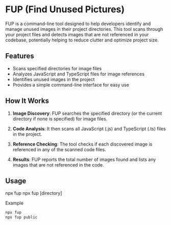 # FUP (Find Unused Pictures)

FUP is a command-line tool designed to help developers identify and manage unused images in their project directories. This tool scans through your project files and detects images that are not referenced in your codebase, potentially helping to reduce clutter and optimize project size.

## Features

- Scans specified directories for image files
- Analyzes JavaScript and TypeScript files for image references
- Identifies unused images in the project
- Provides a simple command-line interface for easy use

## How It Works

1. **Image Discovery**: FUP searches the specified directory (or the current directory if none is specified) for image files.

2. **Code Analysis**: It then scans all JavaScript (.js) and TypeScript (.ts) files in the project.

3. **Reference Checking**: The tool checks if each discovered image is referenced in any of the scanned code files.

4. **Results**: FUP reports the total number of images found and lists any images that are not referenced in the code.

## Usage
npx fup
npx fup [directory]

Example

```bash
npx fup
npx fup public
```

